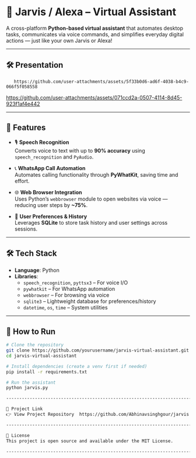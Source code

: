 # 🤖 Jarvis / Alexa – Virtual Assistant

A cross-platform **Python-based virtual assistant** that automates desktop tasks, communicates via voice commands, and simplifies everyday digital actions — just like your own Jarvis or Alexa!

----------------------------------------------------------------------------------------------

## 🛠️ Presentation

       https://github.com/user-attachments/assets/5f33b0d6-ad6f-4038-b4c9-066f5f058558

  

https://github.com/user-attachments/assets/071ccd2a-0507-4114-8d45-923f1af4e442


----------------------------------------------------------------------------------------------

## 🚀 Features

- 🎙️ **Speech Recognition**  
  Converts voice to text with up to **90% accuracy** using `speech_recognition` and `PyAudio`.

- 📞 **WhatsApp Call Automation**  
  Automates calling functionality through **PyWhatKit**, saving time and effort.

- 🌐 **Web Browser Integration**  
  Uses Python’s `webbrowser` module to open websites via voice — reducing user steps by **~75%**.

- 🧠 **User Preferences & History**  
  Leverages **SQLite** to store task history and user settings across sessions.

----------------------------------------------------------------------------------------------

## 🛠️ Tech Stack

- **Language**: Python  
- **Libraries**:  
  - `speech_recognition`, `pyttsx3` – For voice I/O  
  - `pywhatkit` – For WhatsApp automation  
  - `webbrowser` – For browsing via voice  
  - `sqlite3` – Lightweight database for preferences/history  
  - `datetime`, `os`, `time` – System utilities  

----------------------------------------------------------------------------------------------

## 🧪 How to Run

```bash
# Clone the repository
git clone https://github.com/yourusername/jarvis-virtual-assistant.git
cd jarvis-virtual-assistant

# Install dependencies (create a venv first if needed)
pip install -r requirements.txt

# Run the assistant
python jarvis.py

-------------------------------------------------------------------------------------------------

🔗 Project Link
👉 View Project Repository  https://github.com/Abhinavsinghgour/jarvis

----------------------------------------------------------------------------------------------

📄 License
This project is open source and available under the MIT License.

----------------------------------------------------------------------------------------------
